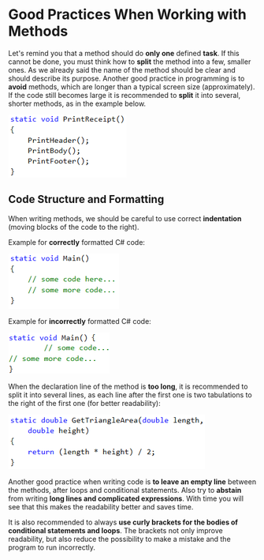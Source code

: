 # Good Practices When Working with Methods

Let's remind you that a method should do **only one** defined **task**. If this cannot be done, you must think how to **split** the method into a few, smaller ones. As we already said the name of the method should be clear and should describe its purpose. Another good practice in programming is to **avoid** methods, which are longer than a typical screen size (approximately). If the code still becomes large it is recommended to **split** it into several, shorter methods, as in the example below.

![](../../../assets/chapter-10-images/20.Good-practice-01.png)

## Code Structure and Formatting

When writing methods, we should be careful to use correct **indentation** (moving blocks of the code to the right).

Example for **correctly** formatted C# code:

![](../../../assets/chapter-10-images/20.Good-practice-02.png)

Example for **incorrectly** formatted C# code:

![](../../../assets/chapter-10-images/20.Good-practice-03.png)

When the declaration line of the method is **too long**, it is recommended to split it into several lines, as each line after the first one is two tabulations to the right of the first one (for better readability):

![](../../../assets/chapter-10-images/13.Calculate-triangle-area-01.png)

Another good practice when writing code is **to leave an empty line** between the methods, after loops and conditional statements. Also try to **abstain** from writing **long lines and complicated expressions**. With time you will see that this makes the readability better and saves time.

It is also recommended to always **use curly brackets for the bodies of conditional statements and loops**. The brackets not only improve readability, but also reduce the possibility to make a mistake and the program to run incorrectly.
